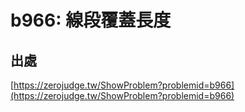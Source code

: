 # b966: 線段覆蓋長度

## 出處

[https://zerojudge.tw/ShowProblem?problemid=b966](https://zerojudge.tw/ShowProblem?problemid=b966)
